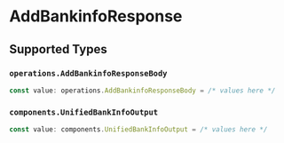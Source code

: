# AddBankinfoResponse


## Supported Types

### `operations.AddBankinfoResponseBody`

```typescript
const value: operations.AddBankinfoResponseBody = /* values here */
```

### `components.UnifiedBankInfoOutput`

```typescript
const value: components.UnifiedBankInfoOutput = /* values here */
```

